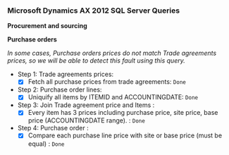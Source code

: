 ﻿### Microsoft Dynamics AX 2012 SQL Server Queries
 
**Procurement and sourcing**

**Purchase orders**

*In some cases, Purchase orders prices do not match Trade agreements prices, so we will be able to detect this fault using this query.*

* Step 1: Trade agreements prices: 
	- [x] Fetch all purchase prices from trade agreements: `Done`

* Step 2: Purchase order lines: 
	- [x] Uniquify all items by ITEMID and ACCOUNTINGDATE: `Done`

* Step 3: Join Trade agreement price and Items : 
	- [x] Every item has 3 prices including purchase price, site price, base price (ACCOUNTINGDATE range). : `Done`

* Step 4: Purchase order : 
	- [x] Compare each purchase line price with site or base price (must be equal) : `Done`